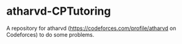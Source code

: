 # atharvd-CPTutoring
A repository for atharvd (https://codeforces.com/profile/atharvd on Codeforces) to do some problems.
